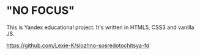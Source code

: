 #  "NO FOCUS"
This is Yandex educational project. It's written in HTML5, CSS3 and vanilla JS.

https://github.com/Lexie-K/slozhno-sosredotochitsya-fd